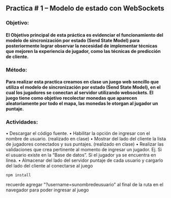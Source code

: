## Practica # 1 – Modelo de estado con WebSockets

### Objetivo:

#### El Objetivo principal de esta práctica es evidenciar el funcionamiento del modelo de sincronización por estado (Send State Model) para posteriormente lograr observar la necesidad de implementar técnicas que mejoren la experiencia de jugador, como las técnicas de predicción de cliente.

### Método:

#### Para realizar esta practica creamos en clase un juego web sencillo que utiliza el modelo de sincronización por estado (Send State Model), en el cual los jugadores se conectan al servidor utilizando websockets. El juego tiene como objetivo recolectar monedas que aparecen aleatoriamente por todo el mapa, las monedas le otorgan al jugador un puntaje.

### Actividades:

• Descargar el código fuente.
• Habilitar la opción de ingresar con el nombre de usuario. (realizado en clase)
• Mostrar del lado del cliente la lista de jugadores conectados y sus puntajes. (realizado en clase)
• Realizar las validaciones que crea pertinente al momento de ingresar un jugador. Ej. Si el usuario existe en la “Base de datos”. Si el jugador ya se encuentra en línea.
• Almacenar del lado del servidor puntaje de cada usuario y cargarlo del lado del cliente al conectarse al juego

```
npm install

```

recuerde agregar "?username=sunombredeusuario" al final de la ruta en el navegador para poder ingresar al juego
